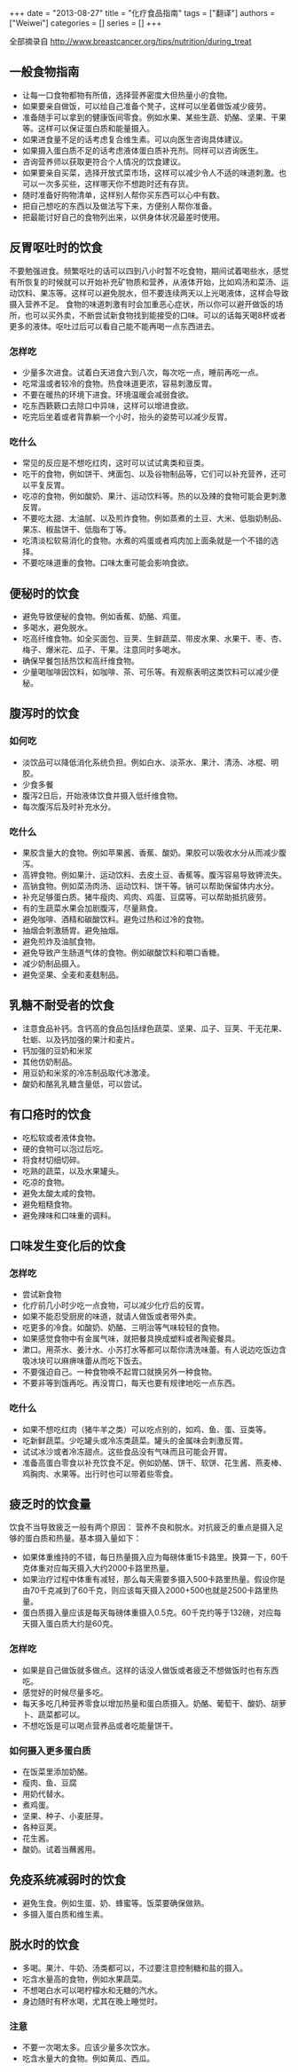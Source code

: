 +++ 
date = "2013-08-27"
title = "化疗食品指南"
tags = ["翻译"]
authors = ["Weiwei"]
categories = []
series = []
+++

全部摘录自 <http://www.breastcancer.org/tips/nutrition/during_treat>

## 一般食物指南

* 让每一口食物都物有所值，选择营养密度大但热量小的食物。
* 如果要亲自做饭，可以给自己准备个凳子，这样可以坐着做饭减少疲劳。
* 准备随手可以拿到的健康饭间零食。例如水果、某些生蔬、奶酪、坚果、干果等。这样可以保证蛋白质和能量摄入。
* 如果进食量不足的话考虑复合维生素。可以向医生咨询具体建议。
* 如果摄入蛋白质不足的话考虑液体蛋白质补充剂。同样可以咨询医生。
* 咨询营养师以获取更符合个人情况的饮食建议。
* 如果要亲自买菜，选择开放式菜市场，这样可以减少令人不适的味道刺激。也可以一次多买些，这样哪天你不想跑时还有存货。
* 随时准备好购物清单，这样别人帮你买东西可以心中有数。
* 把自己想吃的东西以及做法写下来，方便别人帮你准备。
* 把最能讨好自己的食物列出来，以供身体状况最差时使用。

## 反胃呕吐时的饮食

不要勉强进食。频繁呕吐的话可以四到八小时暂不吃食物，期间试着喝些水，感觉有所恢复的时候就可以开始补充矿物质和营养，从液体开始，比如鸡汤和菜汤、运动饮料、果冻等。这样可以避免脱水，但不要连续两天以上光喝液体，这样会导致摄入营养不足。
食物的味道刺激有时会加重恶心症状，所以你可以避开做饭的场所，也可以买外卖，不断尝试新食物找到能接受的口味。可以的话每天喝8杯或者更多的液体。呕吐过后可以看自己能不能再喝一点东西进去。

### 怎样吃

* 少量多次进食。试着白天进食六到八次，每次吃一点，睡前再吃一点。
* 吃常温或者较冷的食物。热食味道更浓，容易刺激反胃。
* 不要在暖热的环境下进食。环境温暖会减弱食欲。
* 吃东西簌簌口去除口中异味，这样可以增进食欲。
* 吃完后坐着或者背靠躺一个小时，抬头的姿势可以减少反胃。

### 吃什么

* 常见的反应是不想吃红肉，这时可以试试禽类和豆类。
* 吃干的食物，例如饼干、烤面包、以及谷物制品等，它们可以补充营养，还可以平复反胃。
* 吃凉的食物，例如酸奶、果汁、运动饮料等。热的以及辣的食物可能会更刺激反胃。
* 不要吃太甜、太油腻、以及煎炸食物。例如蒸煮的土豆、大米、低脂奶制品、果冻、椒盐饼干、低脂布丁等。
* 吃清淡松软易消化的食物。水煮的鸡蛋或者鸡肉加上面条就是一个不错的选择。
* 不要吃味道重的食物。口味太重可能会影响食欲。

## 便秘时的饮食

* 避免导致便秘的食物。例如香蕉、奶酪、鸡蛋。
* 多喝水，避免脱水。
* 吃高纤维食物。如全买面包、豆荚、生鲜蔬菜、带皮水果、水果干、枣、杏、梅子、爆米花、瓜子、干果。注意同时多喝水。
* 确保早餐包括热饮和高纤维食物。
* 少量喝咖啡因饮料，如咖啡、茶、可乐等。有观察表明这类饮料可以减少便秘。

## 腹泻时的饮食

### 如何吃

* 淡饮品可以降低消化系统负担。例如白水、淡茶水、果汁、清汤、冰棍、明胶。
* 少食多餐
* 腹泻2日后，开始液体饮食并摄入低纤维食物。
* 每次腹泻后及时补充水分。

### 吃什么

* 果胶含量大的食物。例如苹果酱、香蕉、酸奶。果胶可以吸收水分从而减少腹泻。
* 高钾食物。例如果汁、运动饮料、去皮土豆、香蕉等。腹泻容易导致钾流失。
* 高钠食物。例如菜汤肉汤、运动饮料、饼干等。钠可以帮助保留体内水分。
* 补充足够蛋白质。猪牛瘦肉、鸡肉、鸡蛋、豆腐等。可以帮助抵抗疲劳。
* 有的生蔬菜水果会加剧腹泻，尽量熟食。
* 避免咖啡、酒精和碳酸饮料。避免过热和过冷的食物。
* 抽烟会刺激肠胃。避免抽烟。
* 避免煎炸及油腻食物。
* 避免导致产生肠道气体的食物。例如碳酸饮料和嚼口香糖。
* 减少奶制品摄入。
* 避免坚果、全麦和麦麸制品。

## 乳糖不耐受者的饮食

* 注意食品补钙。含钙高的食品包括绿色蔬菜、坚果、瓜子、豆荚、干无花果、牡蛎、以及钙加强的果汁和麦片。
* 钙加强的豆奶和米浆
* 其他仿奶制品。
* 用豆奶和米浆的冷冻制品取代冰激凌。
* 酸奶和酪乳乳糖含量低，可以尝试。

## 有口疮时的饮食

* 吃松软或者液体食物。
* 硬的食物可以泡过后吃。
* 将食材切细切碎。
* 吃熟的蔬菜，以及水果罐头。
* 吃凉的食物。
* 避免太酸太咸的食物。
* 避免粗糙食物。
* 避免辣味和口味重的调料。

## 口味发生变化后的饮食

### 怎样吃

* 尝试新食物
* 化疗前几小时少吃一点食物，可以减少化疗后的反胃。
* 如果不能忍受厨房的味道，就请人做饭或者带外卖。
* 吃更多的冷食。如酸奶、奶酪、三明治等气味较轻的食物。
* 如果感觉食物中有金属气味，就把餐具换成塑料或者陶瓷餐具。
* 漱口。用茶水、姜汁水、小苏打水等都可以帮你清洗味蕾。有人说边吃饭边含吸冰块可以麻痹味蕾从而吃下饭去。
* 不要强迫自己。一种食物唤不起胃口就换另外一种食物。
* 不要非等到饿再吃。再没胃口，每天也要有规律地吃一点东西。

### 吃什么

* 如果不想吃红肉（猪牛羊之类）可以吃点别的，如鸡、鱼、蛋、豆类等。
* 吃新鲜蔬菜。少吃罐头或冷冻类蔬菜。罐头的金属味会刺激反胃。
* 试试冰沙或者冷冻甜点。这些食品没有气味而且可能会开胃。
* 准备高蛋白零食以补充饮食不足。例如奶酪、饼干、软饼、花生酱、燕麦棒、鸡胸肉、水果等。出行时也可以带着些零食。

## 疲乏时的饮食量

饮食不当导致疲乏一般有两个原因： 营养不良和脱水。对抗疲乏的重点是摄入足够的蛋白质和热量。基本摄入量如下：

* 如果体重维持的不错，每日热量摄入应为每磅体重15卡路里。换算一下，60千克体重对应每天摄入大约2000卡路里热量。
* 如果治疗过程中体重有减轻，那么每天需要多摄入500卡路里热量。假设你是由70千克减到了60千克，则应该每天摄入2000+500也就是2500卡路里热量。
* 蛋白质摄入量应该是每天每磅体重摄入0.5克。60千克约等于132磅，对应每天摄入蛋白质大约是60克。

### 怎样吃

* 如果是自己做饭就多做点。这样的话没人做饭或者疲乏不想做饭时也有东西吃。
* 感觉好的时候尽量多吃。
* 每天多吃几种营养零食以增加热量和蛋白质摄入。奶酪、葡萄干、酸奶、胡萝卜、蔬菜都可以。
* 不想吃饭是可以喝点营养品或者吃能量饼干。

### 如何摄入更多蛋白质

* 在饭菜里添加奶酪。
* 瘦肉、鱼、豆腐
* 用奶代替水。
* 煮鸡蛋。
* 坚果、种子、小麦胚芽。
* 各种豆荚。
* 花生酱。
* 酸奶。试着当蘸酱用。

## 免疫系统减弱时的饮食

* 避免生食。例如生蛋、奶、蜂蜜等。饭菜要确保做熟。
* 多摄入蛋白质和维生素。

## 脱水时的饮食

* 多喝。果汁、牛奶、汤类都可以，不过要注意控制糖和盐的摄入。
* 吃含水量高的食物，例如水果蔬菜。
* 不想喝白水可以喝柠檬水和无糖的汽水。
* 身边随时有杯水喝，尤其在晚上睡觉时。

### 注意

* 不要一次喝太多。应该少量多次饮水。
* 吃含水量大的食物。例如黄瓜、西瓜。
